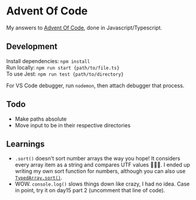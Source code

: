 # Advent Of Code

My answers to [Advent Of Code](https://adventofcode.com/), done in Javascript/Typescript.

## Development

Install dependencies: `npm install`  
Run locally: `npm run start {path/to/file.ts}`  
To use Jest: `npm run test {path/to/directory}`

For VS Code debugger, run `nodemon`, then attach debugger that process.

## Todo

- Make paths absolute
- Move input to be in their respective directories

## Learnings

- `.sort()` doesn't sort number arrays the way you hope! It considers every array item as a string and compares UTF values 🤦🏼‍♂️. I ended up writing my own sort function for numbers, although you can also use [`TypedArray.sort()`](https://devdocs.io/javascript/global_objects/typedarray/sort).
- WOW. `console.log()` slows things down like crazy, I had no idea. Case in point, try it on day15 part 2 (uncomment that line of code).
